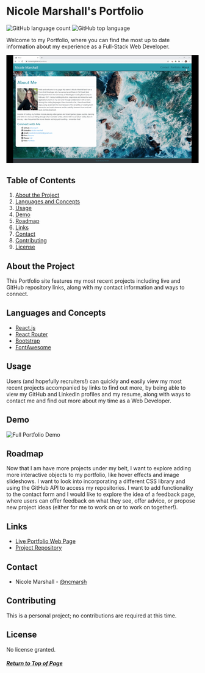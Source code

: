 # Nicole Marshall's Portfolio

![GitHub language count](https://img.shields.io/github/languages/count/ncmarsh/portfolio)
![GitHub top language](https://img.shields.io/github/languages/top/ncmarsh/portfolio)

Welcome to my Portfolio, where you can find the most up to date information about my experience as a Full-Stack Web Developer.

![Examples](./public/demo/quick-portfolio-demo.gif)

## Table of Contents

1. [About the Project](#About-the-Project)
1. [Languages and Concepts](#Languages-and-Concepts)
1. [Usage](#Usage)
1. [Demo](#Demo)
1. [Roadmap](#Roadmap)
1. [Links](#Links)
1. [Contact](#Contact)
1. [Contributing](#Contributing)
1. [License](#License)

## About the Project

This Portfolio site features my most recent projects including live and GitHub repository links, along with my contact information and ways to connect.

## Languages and Concepts

- [React.js](https://reactjs.org/)
- [React Router](https://reactrouter.com/)
- [Bootstrap](https://getbootstrap.com/)
- [FontAwesome](https://fontawesome.com/how-to-use/on-the-web/using-with/react)

## Usage

Users (and hopefully recruiters!) can quickly and easily view my most recent projects accompanied by links to find out more, by being able to view my GitHub and LinkedIn profiles and my resume, along with ways to contact me and find out more about my time as a Web Developer.

## Demo

![Full Portfolio Demo](./public/demo/full-demo.gif)

## Roadmap

Now that I am have more projects under my belt, I want to explore adding more interactive objects to my portfolio, like hover effects and image slideshows. I want to look into incorporating a different CSS library and using the GitHub API to access my repositories. I want to add functionality to the contact form and I would like to explore the idea of a feedback page, where users can offer feedback on what they see, offer advice, or propose new project ideas (either for me to work on or to work on together!).

## Links

- [Live Portfolio Web Page](https://ncmarsh.github.io/portfolio)
- [Project Repository](https://github.com/ncmarsh/portfolio) 

## Contact

- Nicole Marshall - [@ncmarsh](https://github.com/ncmarsh)

## Contributing

This is a personal project; no contributions are required at this time.

## License

No license granted.

##### [Return to Top of Page](#Nicole-Marshall's-Portfolio)
